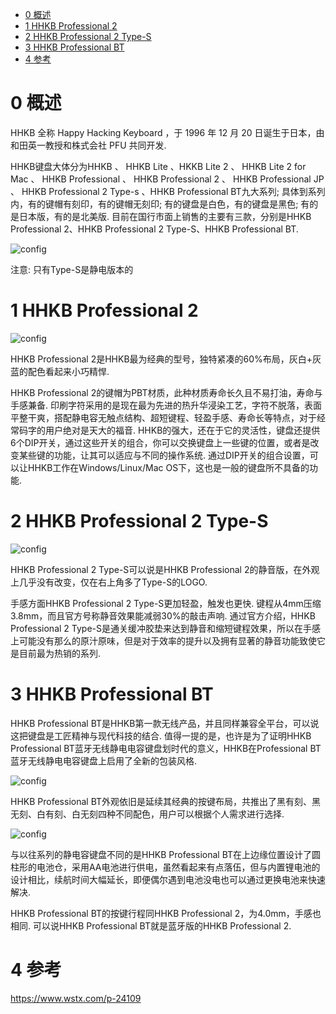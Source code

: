 
<!-- @import "[TOC]" {cmd="toc" depthFrom=1 depthTo=6 orderedList=false} -->

<!-- code_chunk_output -->

- [0 概述](#0-概述)
- [1 HHKB Professional 2](#1-hhkb-professional-2)
- [2 HHKB Professional 2 Type\-S](#2-hhkb-professional-2-type-s)
- [3 HHKB Professional BT](#3-hhkb-professional-bt)
- [4 参考](#4-参考)

<!-- /code_chunk_output -->

# 0 概述

HHKB 全称 Happy Hacking Keyboard ，于 1996 年 12 月 20 日诞生于日本，由和田英一教授和株式会社 PFU 共同开发. 

HHKB键盘大体分为HHKB 、 HHKB Lite 、HKKB Lite 2 、 HHKB Lite 2 for Mac 、 HHKB Professional 、 HHKB Professional 2 、 HHKB Professional JP 、 HHKB Professional 2 Type-s 、HHKB Professional BT九大系列; 具体到系列内，有的键帽有刻印，有的键帽无刻印; 有的键盘是白色，有的键盘是黑色; 有的是日本版，有的是北美版. 目前在国行市面上销售的主要有三款，分别是HHKB Professional 2、HHKB Professional 2 Type-S、HHKB Professional BT. 

![config](./images/1.png)

注意: 只有Type\-S是静电版本的

# 1 HHKB Professional 2

![config](./images/2.jpeg)

HHKB Professional 2是HHKB最为经典的型号，独特紧凑的60%布局，灰白+灰蓝的配色看起来小巧精悍. 

HHKB Professional 2的键帽为PBT材质，此种材质寿命长久且不易打油，寿命与手感兼备. 印刷字符采用的是现在最为先进的热升华浸染工艺，字符不脱落，表面平整干爽，搭配静电容无触点结构、超短键程、轻盈手感、寿命长等特点，对于经常码字的用户绝对是天大的福音. HHKB的强大，还在于它的灵活性，键盘还提供6个DIP开关，通过这些开关的组合，你可以交换键盘上一些键的位置，或者是改变某些键的功能，让其可以适应与不同的操作系统. 通过DIP开关的组合设置，可以让HHKB工作在Windows/Linux/Mac OS下，这也是一般的键盘所不具备的功能. 

# 2 HHKB Professional 2 Type\-S

![config](./images/3.jpeg)

HHKB Professional 2 Type-S可以说是HHKB Professional 2的静音版，在外观上几乎没有改变，仅在右上角多了Type-S的LOGO. 

手感方面HHKB Professional 2 Type-S更加轻盈，触发也更快. 键程从4mm压缩3.8mm，而且官方号称静音效果能减弱30%的敲击声响. 通过官方介绍，HHKB Professional 2 Type-S是通关缓冲胶垫来达到静音和缩短键程效果，所以在手感上可能没有那么的原汁原味，但是对于效率的提升以及拥有显著的静音功能致使它是目前最为热销的系列. 

# 3 HHKB Professional BT

HHKB Professional BT是HHKB第一款无线产品，并且同样兼容全平台，可以说这把键盘是工匠精神与现代科技的结合. 值得一提的是，也许是为了证明HHKB Professional BT蓝牙无线静电电容键盘划时代的意义，HHKB在Professional BT蓝牙无线静电电容键盘上启用了全新的包装风格. 

![config](./images/4.jpeg)

HHKB Professional BT外观依旧是延续其经典的按键布局，共推出了黑有刻、黑无刻、白有刻、白无刻四种不同配色，用户可以根据个人需求进行选择. 

![config](./images/5.jpeg)

与以往系列的静电容键盘不同的是HHKB Professional BT在上边缘位置设计了圆柱形的电池仓，采用AA电池进行供电，虽然看起来有点落伍，但与内置锂电池的设计相比，续航时间大幅延长，即便偶尔遇到电池没电也可以通过更换电池来快速解决. 

HHKB Professional BT的按键行程同HHKB Professional 2，为4.0mm，手感也相同. 可以说HHKB Professional BT就是蓝牙版的HHKB Professional 2. 

# 4 参考

https://www.wstx.com/p-24109